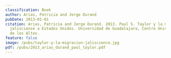 ```yaml
---
classification: Book
author: Arias, Patricia and Jorge Durand
pubDate: 2013-01-01
citation: Arias, Patricia and Jorge Durand. 2013. Paul S. Taylor y la migración
  jalisciense a Estados Unidos. Universidad de Guadalajara, Centro Universitario
  de los Altos.
feature: false
image: /pubs/taylor-y-la-migracion-jaliscience.jpg
pdf: /pubs/2013_arias_durand_paul_taylor.pdf
---
```

